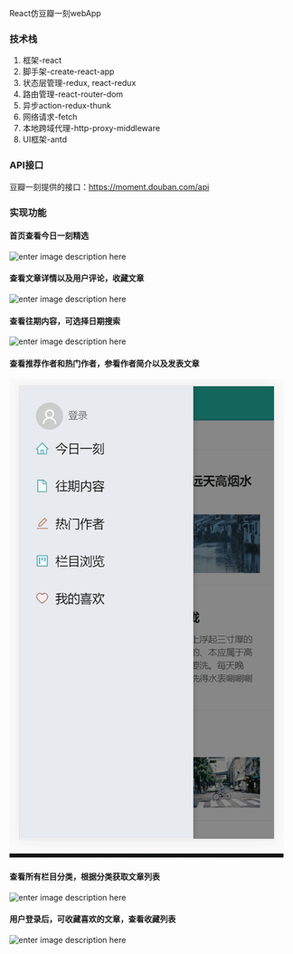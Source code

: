 React仿豆瓣一刻webApp

### 技术栈

1. 框架-react
2. 脚手架-create-react-app
3. 状态层管理-redux, react-redux
4. 路由管理-react-router-dom
5. 异步action-redux-thunk
6. 网络请求-fetch
7. 本地跨域代理-http-proxy-middleware 
8. UI框架-antd

### API接口
  豆瓣一刻提供的接口：https://moment.douban.com/api 
### 实现功能

#### 首页查看今日一刻精选
![enter image description here](https://github.com/Yoloone/oneMoment/blob/master/img/m1.gif)
#### 查看文章详情以及用户评论，收藏文章
![enter image description here](https://github.com/Yoloone/oneMoment/blob/master/img/m3.gif)
#### 查看往期内容，可选择日期搜索
![enter image description here](https://github.com/Yoloone/oneMoment/blob/master/img/m2.gif)
#### 查看推荐作者和热门作者，参看作者简介以及发表文章
![enter image description here](https://github.com/Yoloone/oneMoment/blob/master/img/m4.gif)
#### 查看所有栏目分类，根据分类获取文章列表
![enter image description here](https://github.com/Yoloone/oneMoment/blob/master/img/m5.gif)
#### 用户登录后，可收藏喜欢的文章，查看收藏列表
![enter image description here](https://github.com/Yoloone/oneMoment/blob/master/img/m6.gif)
